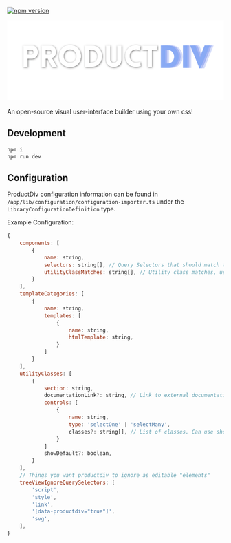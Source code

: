 [![npm version](https://badge.fury.io/js/productdiv.svg)](https://badge.fury.io/js/productdiv)

![Alt text](/static/productdiv_logo_white_transparent.png?raw=true "Optional Title")

An open-source visual user-interface builder using your own css!

## Development

```
npm i
npm run dev
```

## Configuration

ProductDiv configuration information can be found in `/app/lib/configuration/configuration-importer.ts` under the `LibraryConfigurationDefinition` type.

Example Configuration:

```js
{
    components: [
        {
            name: string,
            selectors: string[], // Query Selectors that should match this element
            utilityClassMatches: string[], // Utility class matches, use to assign say "Button" utility class definitions to this element while editing it
        }
    ],
    templateCategories: [
        {
            name: string,
            templates: [
                {
                    name: string,
                    htmlTemplate: string,
                }
            ]
        }
    ],
    utilityClasses: [
        {
            section: string,
            documentationLink?: string, // Link to external documentation for this element
            controls: [
                {
                    name: string,
                    type: 'selectOne' | 'selectMany',
                    classes?: string[], // List of classes. Can use short-hand to expand to multiple e.x. mt-(1|2|3) = mt-1, mt-2, mt-3
                }
            ]
            showDefault?: boolean,
        }
    ],
    // Things you want productdiv to ignore as editable "elements"
    treeViewIgnoreQuerySelectors: [
        'script',
        'style',
        'link',
        '[data-productdiv="true"]',
        'svg',
    ],
}
```
